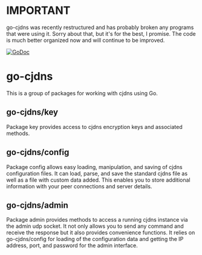 IMPORTANT
=========

go-cjdns was recently restructured and has probably broken any programs that
were using it. Sorry about that, but it's for the best, I promise. The code is
much better organized now and will continue to be improved.

[![GoDoc](http://godoc.org/github.com/ehmry/go-cjdns?status.png)](http://godoc.org/github.com/ehmry/go-cjdns)


go-cjdns
========

This is a group of packages for working with cjdns using Go. 


go-cjdns/key
------------
Package key provides access to cjdns encryption keys and associated methods.


go-cjdns/config
---------------

Package config allows easy loading, manipulation, and saving of cjdns
configuration files. It can load, parse, and save the standard cjdns file as
well as a file with custom data added. This enables you to store additional
information with your peer connections and server details.


go-cjdns/admin
--------------

Package admin provides methods to access a running cjdns instance via the admin
udp socket. It not only allows you to send any command and receive the response
but it also provides convenience functions. It relies on go-cjdns/config for
loading of the configuration data and getting the IP address, port, and password
for the admin interface.

